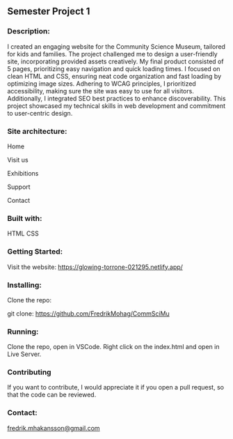 ## Semester Project 1

### Description:

I created an engaging website for the Community Science Museum, tailored for kids and families. The project challenged me to design a user-friendly site, incorporating provided assets creatively. My final product consisted of 5 pages, prioritizing easy navigation and quick loading times. I focused on clean HTML and CSS, ensuring neat code organization and fast loading by optimizing image sizes. Adhering to WCAG principles, I prioritized accessibility, making sure the site was easy to use for all visitors. Additionally, I integrated SEO best practices to enhance discoverability. This project showcased my technical skills in web development and commitment to user-centric design.

### Site architecture:

Home

Visit us

Exhibitions

Support

Contact

### Built with:

HTML CSS

### Getting Started:

Visit the website: https://glowing-torrone-021295.netlify.app/

### Installing:

Clone the repo:

git clone: https://github.com/FredrikMohag/CommSciMu

### Running:

Clone the repo, open in VSCode. Right click on the index.html and open in Live Server.

### Contributing

If you want to contribute, I would appreciate it if you open a pull request, so that the code can be reviewed.

### Contact:

fredrik.mhakansson@gmail.com
